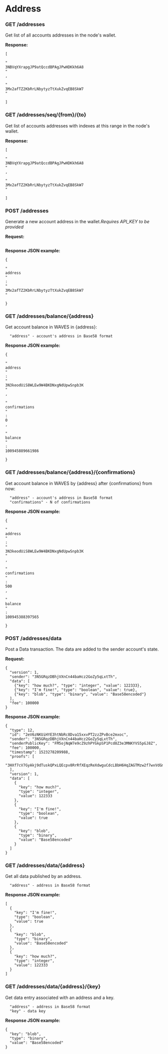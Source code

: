 # Address

### GET /addresses

Get list of all accounts addresses in the node's wallet.

**Response:**

```
[
  
"
3NBVqYXrapgJP9atQccdBPAgJPwHDKkh6A8
"
,
  
"
3Mx2afTZ2KbRrLNbytyzTtXukZvqEB8SkW7
"

]
```

### GET /addresses/seq/{from}/{to}

Get list of accounts addresses with indexes at this range in the node's wallet.

**Response:**

```
[
  
"
3NBVqYXrapgJP9atQccdBPAgJPwHDKkh6A8
"
,
  
"
3Mx2afTZ2KbRrLNbytyzTtXukZvqEB8SkW7
"

]
```

### POST /addresses

Generate a new account address in the wallet._Requires API\_KEY to be provided_

**Request:**

```

```

**Response JSON example:**

```
{
  
"
address
"
: 
"
3Mx2afTZ2KbRrLNbytyzTtXukZvqEB8SkW7
"

}
```

### GET /addresses/balance/{address}

Get account balance in WAVES in {address}:

```
  "address" - account's address in Base58 format

```

**Response JSON example:**

```
{
  
"
address
"
: 
"
3N3keodUiS8WLEw9W4BKDNxgNdUpwSnpb3K
"
,
  
"
confirmations
"
: 
0
,
  
"
balance
"
: 
100945889661986

}
```

### GET /addresses/balance/{address}/{confirmations}

Get account balance in WAVES by {address} after {confirmations} from now:

```
  "address" - account's address in Base58 format
  "confirmations" - N of confirmations

```

**Response JSON example:**

```
{
  
"
address
"
: 
"
3N3keodUiS8WLEw9W4BKDNxgNdUpwSnpb3K
"
,
  
"
confirmations
"
: 
500
,
  
"
balance
"
: 
100945388397565

}
```

### POST /addresses/data

Post a Data transaction. The data are added to the sender account's state.

**Request:**
```
{
  "version": 1,
  "sender": "3N5GRqzDBhjVXnCn44baHcz2GoZy5qLxtTh",
  "data": [
    {"key": "how much?", "type": "integer", "value": 122333},
    {"key": "I'm fine!", "type": "boolean", "value": true},
    {"key": "blob", "type": "binary", "value": "Base58encoded"}
  ],
  "fee": 100000
}
```

**Response JSON example:**
```
{
  "type": 12,
  "id": "2eV6zNKUiHYE3htNbRc8Dva15xxvPT2zzZPvBce2mxoc",
  "sender": "3N5GRqzDBhjVXnCn44baHcz2GoZy5qLxtTh",
  "senderPublicKey": "FM5ojNqW7e9cZ9zhPYGkpSP1Pcd8Z3e3MNKYVS5pGJ8Z",
  "fee": 100000,
  "timestamp": 1523278209988,
  "proofs": [
    "3HXf7cV7GyAkj9dTuskQPxLQEcpv8RrRfXEqzReXdwguCdcLBbH6HqZAGTMzw2f7wxVdGm9rrNdqd5AjsffWqLQJ"
  ],
  "version": 1,
  "data": [
    {
      "key": "how much?",
      "type": "integer",
      "value": 122333
    },
    {
      "key": "I'm fine!",
      "type": "boolean",
      "value": true
    },
    {
      "key": "blob",
      "type": "binary",
      "value": "Base58encoded"
    }
  ]
}
```

### GET /addresses/data/{address}

Get all data published by an address.

```
  "address" - address in Base58 format
```

**Response JSON example:**

```
[
  {
    "key": "I'm fine!",
    "type": "boolean",
    "value": true
  },
  {
    "key": "blob",
    "type": "binary",
    "value": "Base58encoded"
  },
  {
    "key": "how much?",
    "type": "integer",
    "value": 122333
  }
]
```

### GET /addresses/data/{address}/{key}

Get data entry associated with an address and a key.

```
  "address" - address in Base58 format
  "key" - data key
```

**Response JSON example:**

```
{
  "key": "blob",
  "type": "binary",
  "value": "Base58encoded"
}
```
